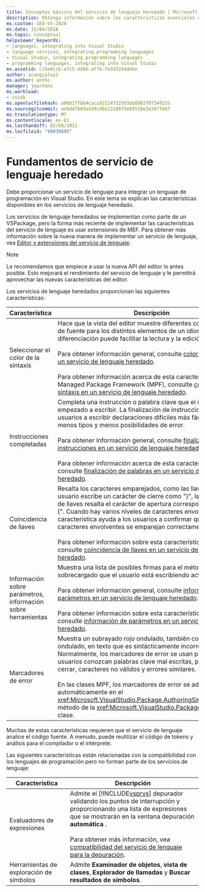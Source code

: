 ```yaml
---
title: Conceptos básicos del servicio de lenguaje heredado | Microsoft Docs
description: Obtenga información sobre las características esenciales disponibles en los servicios de lenguaje heredados que le permiten integrar un lenguaje de programación en Visual Studio.
ms.custom: SEO-VS-2020
ms.date: 11/04/2016
ms.topic: conceptual
helpviewer_keywords:
- languages, integrating into Visual Studio
- language services, integrating programming languages
- Visual Studio, integrating programming languages
- programming languages, integrating into Visual Studio
ms.assetid: c15e0ccb-e7c5-4dbb-affb-fe3d3244debe
author: acangialosi
ms.author: anthc
manager: jmartens
ms.workload:
- vssdk
ms.openlocfilehash: a96b17fbb4caca92124732593da8982f07349155
ms.sourcegitcommit: ae6d47b09a439cd0e13180f5e89510e3e347fd47
ms.translationtype: MT
ms.contentlocale: es-ES
ms.lasthandoff: 02/08/2021
ms.locfileid: "99839695"
---
```

# <a name="legacy-language-service-essentials"></a>Fundamentos de servicio de lenguaje heredado
Debe proporcionar un servicio de lenguaje para integrar un lenguaje de programación en Visual Studio. En este tema se explican las características disponibles en los servicios de lenguaje heredado.

 Los servicios de lenguaje heredados se implementan como parte de un VSPackage, pero la forma más reciente de implementar las características del servicio de lenguaje es usar extensiones de MEF. Para obtener más información sobre la nueva manera de implementar un servicio de lenguaje, vea [Editor y extensiones del servicio de lenguaje](../../extensibility/editor-and-language-service-extensions.md).

> [!NOTE]
> Le recomendamos que empiece a usar la nueva API del editor lo antes posible. Esto mejorará el rendimiento del servicio de lenguaje y le permitirá aprovechar las nuevas características del editor.

 Los servicios de lenguaje heredados proporcionan las siguientes características:

|Característica|Descripción|
|-------------|-----------------|
|Seleccionar el color de la sintaxis|Hace que la vista del editor muestre diferentes colores y estilos de fuente para los distintos elementos de un idioma. Esta diferenciación puede facilitar la lectura y la edición de archivos.<br /><br /> Para obtener información general, consulte [color de la sintaxis en un servicio de lenguaje heredado](../../extensibility/internals/syntax-coloring-in-a-legacy-language-service.md).<br /><br /> Para obtener información acerca de esta característica en Managed Package Framework (MPF), consulte [coloración de la sintaxis en un servicio de lenguaje heredado](../../extensibility/internals/syntax-colorizing-in-a-legacy-language-service.md).|
|Instrucciones completadas|Completa una instrucción o palabra clave que el usuario ha empezado a escribir. La finalización de instrucciones ayuda a los usuarios a escribir declaraciones difíciles más fácilmente, con menos tipos y menos posibilidades de error.<br /><br /> Para obtener información general, consulte [finalización de instrucciones en un servicio de lenguaje heredado](../../extensibility/internals/statement-completion-in-a-legacy-language-service.md).<br /><br /> Para obtener información acerca de esta característica en MPF, consulte [finalización de palabras en un servicio de lenguaje heredado](../../extensibility/internals/word-completion-in-a-legacy-language-service.md).|
|Coincidencia de llaves|Resalta los caracteres emparejados, como las llaves. Cuando el usuario escribe un carácter de cierre como "}", la coincidencia de llaves resalta el carácter de apertura correspondiente, como "{". Cuando hay varios niveles de caracteres envolventes, esta característica ayuda a los usuarios a confirmar que los caracteres envolventes se emparejan correctamente.<br /><br /> Para obtener información sobre esta característica en MPF, consulte [coincidencia de llaves en un servicio de lenguaje heredado](../../extensibility/internals/brace-matching-in-a-legacy-language-service.md).|
|Información sobre parámetros, información sobre herramientas|Muestra una lista de posibles firmas para el método sobrecargado que el usuario está escribiendo actualmente.<br /><br /> Para obtener información general, consulte [información de parámetros en un servicio de lenguaje heredado](../../extensibility/internals/parameter-info-in-a-legacy-language-service1.md).<br /><br /> Para obtener información sobre esta característica en MPF, consulte [información de parámetros en un servicio de lenguaje heredado](../../extensibility/internals/parameter-info-in-a-legacy-language-service2.md).|
|Marcadores de error|Muestra un subrayado rojo ondulado, también conocido como ondulado, en texto que es sintácticamente incorrecto. Normalmente, los marcadores de error se usan para que los usuarios conozcan palabras clave mal escritas, paréntesis sin cerrar, caracteres no válidos y errores similares.<br /><br /> En las clases MPF, los marcadores de error se administran automáticamente en el <xref:Microsoft.VisualStudio.Package.AuthoringSink.AddError%2A> método de la <xref:Microsoft.VisualStudio.Package.AuthoringSink> clase.|

 Muchas de estas características requieren que el servicio de lenguaje analice el código fuente. A menudo, puede reutilizar el código de tokens y análisis para el compilador o el intérprete.

 Las siguientes características están relacionadas con la compatibilidad con los lenguajes de programación pero no forman parte de los servicios de lenguaje:

| Característica | Descripción |
|-----------------------| - |
| Evaluadores de expresiones | Admite el [!INCLUDE[vsprvs](../../code-quality/includes/vsprvs_md.md)] depurador validando los puntos de interrupción y proporcionando una lista de expresiones que se mostrarán en la ventana depuración **automática** .<br /><br /> Para obtener más información, vea [compatibilidad del servicio de lenguaje para la depuración](../../extensibility/internals/language-service-support-for-debugging.md). |
| Herramientas de exploración de símbolos | Admite **Examinador de objetos**, **vista de clases**, **Explorador de llamadas** y **Buscar resultados de símbolos**. |
